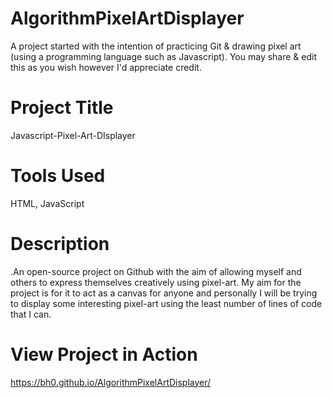 # AlgorithmPixelArtDisplayer
A project started with the intention of practicing Git &amp; drawing pixel art (using a programming language such as Javascript). You may share &amp; edit this as you wish however I'd appreciate credit. 

# Project Title
Javascript-Pixel-Art-DIsplayer

# Tools Used
HTML, JavaScript 

# Description 
.An open-source project on Github with the aim of allowing myself and others to express themselves creatively using pixel-art. My aim for the project is for it to act as a canvas for anyone and personally I will be trying to display some interesting pixel-art using the least number of lines of code that I can. 

# View Project in Action
https://bh0.github.io/AlgorithmPixelArtDisplayer/
